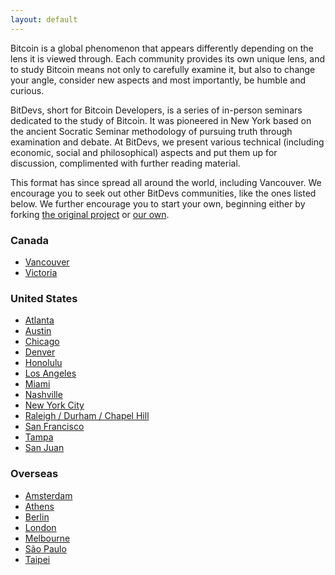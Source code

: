 ```yaml
---
layout: default
---
```


Bitcoin is a global phenomenon that appears differently depending on the lens it is viewed through. Each community provides its own unique lens, and to study Bitcoin means not only to carefully examine it, but also to change your angle, consider new aspects and most importantly, be humble and curious.

BitDevs, short for Bitcoin Developers, is a series of in-person seminars dedicated to the study of Bitcoin. It was pioneered in New York based on the ancient Socratic Seminar methodology of pursuing truth through examination and debate. At BitDevs, we present various technical (including economic, social and philosophical) aspects and put them up for discussion, complimented with further reading material.

This format has since spread all around the world, including Vancouver. We encourage you to seek out other BitDevs communities, like the ones listed below. We further encourage you to start your own, beginning either by forking [the original project](https://github.com/BitDevsNYC/BitDevsNYC.github.io/) or [our own](https://github.com/VancouverBitdevs/VancouverBitdevs.github.io).

### Canada

- [Vancouver](https://bitdevs.ca/)
- [Victoria](https://bitdevsvictoria.org)

### United States

- [Atlanta](https://atlantabitdevs.org/)
- [Austin](https://austinbitdevs.com/)
- [Chicago](https://chibitdevs.org/)
- [Denver](http://denverbitdevs.com/)
- [Honolulu](http://www.honolulubitdevs.com/)
- [Los Angeles](https://bitdevsla.org/)
- [Miami](https://miamibitdevs.org/)
- [Nashville](https://nashbitdevs.org/)
- [New York City](https://bitdevs.org/)
- [Raleigh / Durham / Chapel Hill](https://trianglebitdevs.org/)
- [San Francisco](https://www.sfbitcoindevs.org/)
- [Tampa](https://tampabitdevs.io/)
- [San Juan](https://sanjuanbitdevs.org/)

### Overseas

- [Amsterdam](https://bitdevsamsterdam.org/)
- [Athens](https://bitdevs-athens.com/)
- [Berlin](https://bitdevs.berlin/)
- [London](https://londonbitdevs.org/)
- [Melbourne](https://github.com/MelbourneBitDevs/MelbBitDevs/)
- [São Paulo](https://saopaulobitdevs.org/)
- [Taipei](https://bitdevs.tw/)
